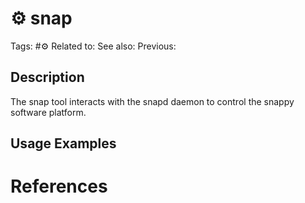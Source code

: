 # ⚙️ snap

Tags: #⚙️
Related to:
See also:
Previous:

## Description

The snap tool interacts with the snapd daemon to control the snappy software platform.

## Usage Examples

### 

# References